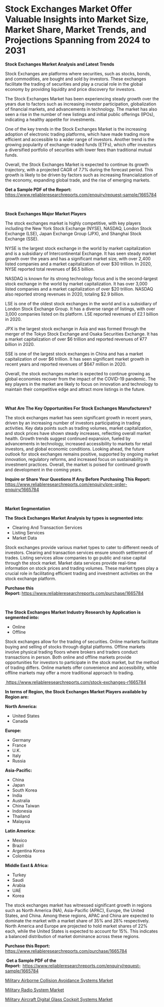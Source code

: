<p><h1>Stock Exchanges Market Offer Valuable Insights into Market Size, Market Share, Market Trends, and Projections Spanning from 2024 to 2031</h1></p><p><strong>Stock Exchanges Market Analysis and Latest Trends</strong></p>
<p><p>Stock Exchanges are platforms where securities, such as stocks, bonds, and commodities, are bought and sold by investors. These exchanges facilitate the trading of securities and play a crucial role in the global economy by providing liquidity and price discovery for investors.</p><p>The Stock Exchanges Market has been experiencing steady growth over the years due to factors such as increasing investor participation, globalization of financial markets, and advancements in technology. The market has also seen a rise in the number of new listings and initial public offerings (IPOs), indicating a healthy appetite for investments.</p><p>One of the key trends in the Stock Exchanges Market is the increasing adoption of electronic trading platforms, which have made trading more efficient and accessible to a wider range of investors. Another trend is the growing popularity of exchange-traded funds (ETFs), which offer investors a diversified portfolio of securities with lower fees than traditional mutual funds.</p><p>Overall, the Stock Exchanges Market is expected to continue its growth trajectory, with a projected CAGR of 7.7% during the forecast period. This growth is likely to be driven by factors such as increasing financialization of the economy, expanding global trade, and the rise of emerging markets.</p></p>
<p><strong>Get a Sample PDF of the Report:&nbsp;</strong> <a href="https://www.reliableresearchreports.com/enquiry/request-sample/1665784">https://www.reliableresearchreports.com/enquiry/request-sample/1665784</a></p>
<p>&nbsp;</p>
<p><strong>Stock Exchanges Major Market Players</strong></p>
<p><p>The stock exchanges market is highly competitive, with key players including the New York Stock Exchange (NYSE), NASDAQ, London Stock Exchange (LSE), Japan Exchange Group (JPX), and Shanghai Stock Exchange (SSE).</p><p>NYSE is the largest stock exchange in the world by market capitalization and is a subsidiary of Intercontinental Exchange. It has seen steady market growth over the years and has a significant market size, with over 2,400 listed companies and a market capitalization of over $30 trillion. In 2020, NYSE reported total revenues of $6.5 billion.</p><p>NASDAQ is known for its strong technology focus and is the second-largest stock exchange in the world by market capitalization. It has over 3,000 listed companies and a market capitalization of over $20 trillion. NASDAQ also reported strong revenues in 2020, totaling $2.9 billion.</p><p>LSE is one of the oldest stock exchanges in the world and is a subsidiary of London Stock Exchange Group. It has a diverse range of listings, with over 3,000 companies listed on its platform. LSE reported revenues of £2.1 billion in 2020.</p><p>JPX is the largest stock exchange in Asia and was formed through the merger of the Tokyo Stock Exchange and Osaka Securities Exchange. It has a market capitalization of over $6 trillion and reported revenues of ¥77 billion in 2020.</p><p>SSE is one of the largest stock exchanges in China and has a market capitalization of over $6 trillion. It has seen significant market growth in recent years and reported revenues of $647 million in 2020.</p><p>Overall, the stock exchanges market is expected to continue growing as global economies recover from the impact of the COVID-19 pandemic. The key players in the market are likely to focus on innovation and technology to maintain their competitive edge and attract more listings in the future.</p></p>
<p>&nbsp;</p>
<p><strong>What Are The Key Opportunities For Stock Exchanges Manufacturers?</strong></p>
<p><p>The stock exchanges market has seen significant growth in recent years, driven by an increasing number of investors participating in trading activities. Key data points such as trading volumes, market capitalization, and stock prices have shown steady increases, reflecting overall market health. Growth trends suggest continued expansion, fueled by advancements in technology, increased accessibility to markets for retail investors, and global economic conditions. Looking ahead, the future outlook for stock exchanges remains positive, supported by ongoing market innovation, regulatory reforms, and increased focus on sustainability in investment practices. Overall, the market is poised for continued growth and development in the coming years.</p></p>
<p><strong>Inquire or Share Your Questions If Any Before Purchasing This Report:</strong> <a href="https://www.reliableresearchreports.com/enquiry/pre-order-enquiry/1665784">https://www.reliableresearchreports.com/enquiry/pre-order-enquiry/1665784</a></p>
<p>&nbsp;</p>
<p><strong>Market Segmentation</strong></p>
<p><strong>The Stock Exchanges Market Analysis by types is segmented into:</strong></p>
<p><ul><li>Clearing And Transaction Services</li><li>Listing Services</li><li>Market Data</li></ul></p>
<p><p>Stock exchanges provide various market types to cater to different needs of investors. Clearing and transaction services ensure smooth settlement of trades. Listing services allow companies to go public and raise capital through the stock market. Market data services provide real-time information on stock prices and trading volumes. These market types play a crucial role in facilitating efficient trading and investment activities on the stock exchange platform.</p></p>
<p><strong>Purchase this Report:&nbsp;</strong><a href="https://www.reliableresearchreports.com/purchase/1665784">https://www.reliableresearchreports.com/purchase/1665784</a></p>
<p>&nbsp;</p>
<p><strong>The Stock Exchanges Market Industry Research by Application is segmented into:</strong></p>
<p><ul><li>Online</li><li>Offline</li></ul></p>
<p><p>Stock exchanges allow for the trading of securities. Online markets facilitate buying and selling of stocks through digital platforms. Offline markets involve physical trading floors where brokers and traders conduct transactions in person. Both online and offline markets provide opportunities for investors to participate in the stock market, but the method of trading differs. Online markets offer convenience and accessibility, while offline markets may offer a more traditional approach to trading.</p></p>
<p><a href="https://www.reliableresearchreports.com/stock-exchanges-r1665784">&nbsp;https://www.reliableresearchreports.com/stock-exchanges-r1665784</a></p>
<p><strong>In terms of Region, the Stock Exchanges Market Players available by Region are:</strong></p>
<p>
    <p> <strong> North America: </strong>
        <ul>
            <li>United States</li>
            <li>Canada</li>
        </ul>
        </p> 
    <p> <strong> Europe: </strong>
        <ul>
            <li>Germany</li>
            <li>France</li>
            <li>U.K.</li>
            <li>Italy</li>
            <li>Russia</li>
        </ul>
        </p> 
    <p> <strong> Asia-Pacific: </strong>
        <ul>
            <li>China</li>
            <li>Japan</li>
            <li>South Korea</li>
            <li>India</li>
            <li>Australia</li>
            <li>China Taiwan</li>
            <li>Indonesia</li>
            <li>Thailand</li>
            <li>Malaysia</li>
        </ul>
        </p> 
    <p> <strong> Latin America: </strong>
        <ul>
            <li>Mexico</li>
            <li>Brazil</li>
            <li>Argentina Korea</li>
            <li>Colombia</li>
        </ul>
        </p> 
    <p> <strong> Middle East & Africa: </strong>
        <ul>
            <li>Turkey</li>
            <li>Saudi</li>
            <li>Arabia</li>
            <li>UAE</li>
            <li>Korea</li>
        </ul>
    </p>
    </p>
<p><p>The stock exchanges market has witnessed significant growth in regions such as North America (NA), Asia-Pacific (APAC), Europe, the United States, and China. Among these regions, APAC and China are expected to dominate the market with a market share of 35% and 28% respectively. North America and Europe are projected to hold market shares of 22% each, while the United States is expected to account for 15%. This indicates a balanced distribution of market dominance across these regions.</p></p>
<p><strong>Purchase this Report: </strong><a href="https://www.reliableresearchreports.com/purchase/1665784">https://www.reliableresearchreports.com/purchase/1665784</a></p>
<p>&nbsp;<strong>Get a Sample PDF of the Report:&nbsp;&nbsp;</strong><a href="https://www.reliableresearchreports.com/enquiry/request-sample/1665784">https://www.reliableresearchreports.com/enquiry/request-sample/1665784</a></p>
<p><strong></strong></p>
<p><p><a href="https://github.com/anwarsahrul281/Market-Research-Report-List-1/blob/main/military-airborne-collision-avoidance-systems-market.md">Military Airborne Collision Avoidance Systems Market</a></p><p><a href="https://github.com/sajonf007/Market-Research-Report-List-1/blob/main/military-radio-system-market.md">Military Radio System Market</a></p><p><a href="https://github.com/qdaxyrhp12/Market-Research-Report-List-1/blob/main/military-aircraft-digital-glass-cockpit-systems-market.md">Military Aircraft Digital Glass Cockpit Systems Market</a></p></p>
